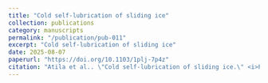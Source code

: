 ```yaml
---
title: "Cold self-lubrication of sliding ice"
collection: publications
category: manuscripts
permalink: "/publication/pub-011"
excerpt: "Cold self-lubrication of sliding ice"
date: 2025-08-07
paperurl: "https://doi.org/10.1103/1plj-7p4z"
citation: "Atila et al.. \"Cold self-lubrication of sliding ice.\" <i>Physical Review Letters</i>. (2025)."
---
```


